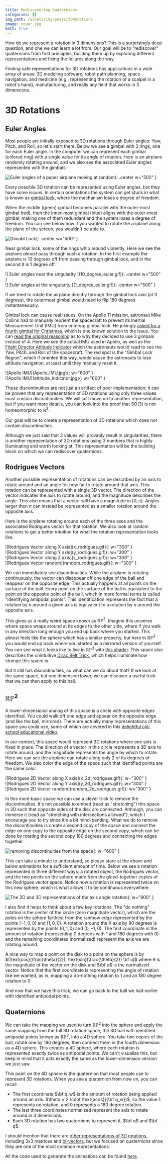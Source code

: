```yaml
---
title: Rediscovering Quaternions
categories: []
img_path: /assets/img/posts/3DRotations
image: cover.jpg
math: true
---
```


How do we represent a rotation in 3 dimensions? This is a surprisingly deep question, and one we can learn a lot from. Our goal will be to "rediscover" quaternions from first principles, building them up by exploring different representations and fixing the failures along the way.

Finding safe representations for 3D rotations has applications in a wide array of areas: 3D modeling software, robot path planning, space navigation, and medicine (e.g., representing the rotation of a scalpel in a robot's hand), manufacturing, and really any field that works in 3 dimensions.

# 3D Rotations

## Euler Angles

Most people are initially exposed to 3D rotations through Euler angles: Yaw, Pitch, and Roll, so let's start there. Below we see a gimbal with 3 rings, one for each Euler angle. In the computer we can represent each gimbal (colored ring) with a single value for its angle of rotation. Here is an airplane randomly rotating around, and we also see the associated Euler angles represented with the gimbals. 

![ Euler angles of a paper airplane moving at random ](random_euler.gif){: .center w="500" }

Every possible 3D rotation can be represented using Euler angles, but they have some issues. In certain orientations the system can get stuck in what is known as [gimbal lock](https://en.wikipedia.org/wiki/Gimbal_lock), where the mechanism loses a degree of freedom. 

When the middle (green) gimbal becomes parallel with the outer-most gimbal (red), then the inner-most gimbal (blue) aligns with the outer-most gimbal, making one of them redundant and the system loses a degree of freedom. You can see below how if you wanted to rotate the airplane along the plane of the screen, you wouldn't be able to.

![ Gimabl Lock ](gimbal_lock.png){: .center w="500" }

Near gimbal lock, some of the rings whip around violently. Here we see the airplane _almost_ pass through such a rotation. In the first example the airplane is 10 degrees off from passing through gimbal lock, and in the second it is 1 degree off.

<div class="row align-items-center">
<div class="col-md-6" markdown="1">
![ Euler angles near the singularity ](10_degree_euler.gif){: .center w="500" }
</div>
<div class="col-md-6" markdown="1">
![ Euler angles at the singularity ](1_degree_euler.gif){: .center w="500" }
</div>
</div>

If we tried to rotate the airplane directly through the gimbal lock axis (at 0 degrees), the outermost gimbal would need to flip 180 degrees instantaneously.

Gimbal lock can cause real issues. On the Apollo 11 mission, astronaut Mike Collins had to manually reorient the spacecraft to prevent its Inertial Measurement Unit (IMU) from entering gimbal lock. He jokingly [asked for a fourth gimbal for Christmas](https://www.nasa.gov/history/alsj/gimbals.html), which is one known solution to the issue. You can [read the original reasoning](https://www.nasa.gov/history/alsj/e-1344.htm) as to why they decided to use 3 gimbals instead of 4. Here we see the actual IMU used in Apollo, as well as the [Flight Director Attitude Indicator](https://en.wikipedia.org/wiki/Attitude_indicator#Flight_Director_Attitude_Indicator) which the astronauts would read to see the Yaw, Pitch, and Roll of the spacecraft. The red spot is the "Gimbal Lock Region", which if oriented this way, would cause the astronauts to lose attitude navigation, at least until they manually reset it.  

<div class="row align-items-center">
<div class="col-md-6" markdown="1">
![Apollo IMU](Apollo_IMU.jpg){: w="600" }
</div>
<div class="col-md-6" markdown="1">
![Apollo IMU](attitude_indicator.jpg){: w="600" }
</div>
</div>

These discontinuities are not just an artifact of poor implementation; it can be proven that any representation of 3D rotations using only three values must contain discontinuities. We will just move on to another representation, but if you want more details, you can look into the proof that SO(3) is not homeomorphic to $\mathbb{R}^{3}$.

Our goal will be to create a representation of 3D rotations which does not contain discontinuities. 

Although we just said that 3 values will provably result in singularities, there is another representation of 3D rotations using 3 numbers that is highly illuminating and worth looking at. This representation will be the building block on which we can rediscover quaternions.

## Rodrigues Vectors

Another possible representation of rotations can be described by an axis to rotate around and an angle for how far to rotate around that axis. This rotation can be represented with a single 3D vector. The direction of the vector indicates the axis to rotate around, and the magnitude describes the angle. This also means that a vector will have a magnitude in $[0, \pi]$. Angles larger then $\pi$ can instead be represented as a smaller rotation around the opposite axis.

Here is the airplane rotating around each of the three axes and the associated Rodrigues vector for that rotation. We also look at random rotations to get a better intuition for what the rotation representation looks like.

<div class="row align-items-center">
<div class="col-md-3" markdown="1">
![Rodrigues Vector along X axis](x_rodrigues.gif){: w="300" }
</div>
<div class="col-md-3" markdown="1">
![Rodrigues Vector along Y axis](y_rodrigues.gif){: w="300" }
</div>
<div class="col-md-3" markdown="1">
![Rodrigues Vector along Z axis](z_rodrigues.gif){: w="300" }
</div>
<div class="col-md-3" markdown="1">
![Rodrigues Vector random](random_rodrigues.gif){: w="300" }
</div>
</div>

We can immediately see discontinuities. While the airplane is rotating continuously, the vector can disappear off one edge of the ball and reappear on the opposite edge. This actually happens at all points on the surface of the ball. Every point on the surface of the ball is equivalent to the point on the opposite point of the ball, which in more formal terms is called "identifying antipodal points". This identification represents the fact that a rotation by $\pi$ around a given axis is equivalent to a rotation by $\pi$ around the opposite axis.

This gives us a really weird space known as $\mathbb{RP}^{3}$. Imagine this universe where space wraps around at its edges to the other side, where if you walk in any direction long enough you end up back where you started. This almost feels like the sphere which has a similar property, but here in $\mathbb{RP}^{3}$ you would end up back where you started as a mirrored version of yourself. You can see what it looks like to live in $\mathbb{RP}^{3}$ with [this shader](https://www.shadertoy.com/view/tclGzl). This space also describes the unintuitive [Dirac Belt Trick](https://www.youtube.com/watch?v=EgsUDby0X1M), which helps illuminate how strange this space is.

But it still has discontinuities, so what can we do about that? If we look at the same space, but one dimension lower, we can discover a useful trick that we can then apply to this ball.

## $\mathbb{RP}^{2}$

A lower-dimensional analog of this space is a circle with opposite edges identified. You could walk off one edge and appear on the opposite edge (and like the ball, mirrored). There are actually many representations of this space you could use, some of which are covered in this [delightful old-school educational video](https://www.youtube.com/watch?v=dBH-Id8VC3U).

In our context, this space would represent 3D rotations where one axis is fixed in place. The direction of a vector in this circle represents a 3D axis to rotate around, and the magnitude represents the angle by which to rotate. Here we can see the airplane can rotate along only 2 of its degrees of freedom. We also color the edge of the space such that identified points are the same color.

<div class="row align-items-center">
<div class="col-md-4" markdown="1">
![Rodrigues 2D Vector along X axis](x_2d_rodrigues.gif){: w="300" }
</div>
<div class="col-md-4" markdown="1">
![Rodrigues 2D Vector along Y axis](y_2d_rodrigues.gif){: w="300" }
</div>
<div class="col-md-4" markdown="1">
![Rodrigues 2D Vector random](random_2d_rodrigues.gif){: w="300" }
</div>
</div>

In this more basic space we can use a clever trick to remove the discontinuities. It's not possible to embed (read as "stretching") this space in 3D such that opposite sides of the disk are connected. Although, you can immerse it (read as "stretching with intersections allowed"), which I encourage you to try since it's a bit mind-bending. What we do to remove the discontinuities is create a second copy of the space and connect the edge on one copy to the opposite edge on the second copy, which can be done by rotating the second copy 180 degrees and connecting the edges together.

![ removing discontinuities from the space ](merge_spaces.gif){: w="600" }

This can take a minute to understand, so please stare at the above and below animations for a sufficient amount of time. Below we see a rotation represented in three different ways: a rotated object, the Rodrigues vector, and the two points on the sphere made from the glued-together copies of the Rodrigues vector space. Notice how a rotation is represented twice on this new sphere, which is what allows it to be continuous everywhere.

![ The 2D and 3D representations of the axis angle rotation ](all_representations.gif){: w="800" }

I also find it helps to think about a few key rotations. The "do nothing" rotation is the center of the circle (zero magnitude vector), which are the poles on the sphere farthest from the rainbow edge represented by the points $(-1, 0, 0)$ and $(1, 0, 0)$. A rotation around the X axis by 90 degrees is represented by the points $(0, 1, 0)$ and $(0, -1, 0)$. The first coordinate is the amount of rotation (representing 0 degrees with 1 and 180 degrees with 0) and the remaining coordinates (normalized) represent the axis we are rotating around. 

A nice way to map a point on the disk to a point on the sphere is by $(\text{cos}(\frac{\theta}{2}), \text{sin}(\frac{\theta}{2}) \bf u)$ where $\theta$ is the magnitude of the vector on the disk and $\bf u$ is the normalized vector. Notice that the first coordinate is representing the angle of rotation like we wanted, as in, mapping a do-nothing rotation to $1$ and an 180 degree rotation to $0$.

And now that we have this trick, we can go back to the ball we had earlier with identified antipodal points.

## Quaternions

We can take the mapping we used to turn $\mathbb{RP}^{2}$ into the sphere and apply the same mapping from the full 3D rotation space, the 3D ball with identified antipodal points known as $\mathbb{RP}^{3}$, into a 4D sphere. You take two copies of the ball, rotate one by 180 degrees, then connect them in the fourth dimension as a 4D sphere. This creates a 4D sphere, where each rotation is represented exactly twice as antipodal points. We can't visualize this, but keep in mind that it acts exactly the same as the lower-dimension version we just saw.

This point on the 4D sphere is the quaternion that most people use to represent 3D rotations. When you see a quaternion from now on, you can recall
* The first coordinate $\bf q_w$ is the amount of rotation being applied around an axis. $\theta = 2 \cdot \text{acos}({\bf q_w})$, so the value 1 represents no rotation, and 0 represents a 180 degree rotation.
* The last three coordinates normalized represent the axis to rotate around in 3 dimensions.
* Each 3D rotation has two quaternions to represent it, $\bf q$ and $\bf -q$.

I should mention that there are [other representations of 3D rotations](https://en.wikipedia.org/wiki/Rotation_formalisms_in_three_dimensions), including 3x3 matrices and [bi-vectors](https://www.youtube.com/watch?v=60z_hpEAtD8), but we focused on quaternions since they are one of the most common representations.

All the code used to generate the animations can be found [here](https://github.com/JasonFantl/Blog-Post-Rediscovering-Quaternions).

<!-- 
TODO
## Fixing the gimbal

Recall that astronaut Mike Collins asked for a fourth gimbal in order to avoid gimbal lock and discontinuities, how does a fourth gimbal fix the issue? If we can use the extra ring to keep the other 3 rings from becoming parallel, then we shouldn't ever enter gimbal lock. So now that we've rediscovered quaternions to safely represent 3D rotations, how would we map a quaternion to the angles of a 4-ring gimbal? This would allow us to fix the issue on Apollo 11.

I have to say, it was surprisingly difficult to find equations to map quaternions to a 4-ring gimbal system. Many academic papers focus on heuristics or live feed-back mechanisms, or on other control systems similar to gimbals.

-->

